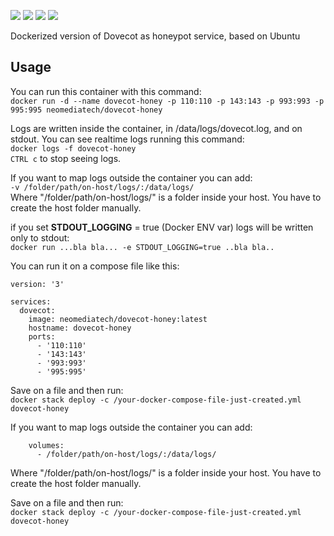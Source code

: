 [![](https://images.microbadger.com/badges/version/neomediatech/dovecot-honey.svg)](https://microbadger.com/images/neomediatech/dovecot-honey)
[![](https://images.microbadger.com/badges/image/neomediatech/dovecot-honey.svg)](https://microbadger.com/images/neomediatech/dovecot-honey)
![](https://img.shields.io/github/last-commit/Neomediatech/dovecot-honey.svg?style=plastic)
![](https://img.shields.io/github/repo-size/Neomediatech/dovecot-honey.svg?style=plastic)

Dockerized version of Dovecot as honeypot service, based on Ubuntu

## Usage
You can run this container with this command:  
`docker run -d --name dovecot-honey -p 110:110 -p 143:143 -p 993:993 -p 995:995 neomediatech/dovecot-honey`  

Logs are written inside the container, in /data/logs/dovecot.log, and on stdout. You can see realtime logs running this command:  
`docker logs -f dovecot-honey`  
`CTRL c` to stop seeing logs.  

If you want to map logs outside the container you can add:  
`-v /folder/path/on-host/logs/:/data/logs/`  
Where "/folder/path/on-host/logs/" is a folder inside your host. You have to create the host folder manually.  

if you set **STDOUT_LOGGING** = true (Docker ENV var) logs will be written only to stdout:  
`docker run ...bla bla... -e STDOUT_LOGGING=true ..bla bla..`

You can run it on a compose file like this:  

```
version: '3'  

services:  
  dovecot:  
    image: neomediatech/dovecot-honey:latest  
    hostname: dovecot-honey  
    ports:  
      - '110:110'  
      - '143:143'  
      - '993:993'  
      - '995:995'  
```
Save on a file and then run:  
`docker stack deploy -c /your-docker-compose-file-just-created.yml dovecot-honey`

If you want to map logs outside the container you can add:  
```
    volumes:
      - /folder/path/on-host/logs/:/data/logs/
```
Where "/folder/path/on-host/logs/" is a folder inside your host. You have to create the host folder manually.

Save on a file and then run:  
`docker stack deploy -c /your-docker-compose-file-just-created.yml dovecot-honey`  
